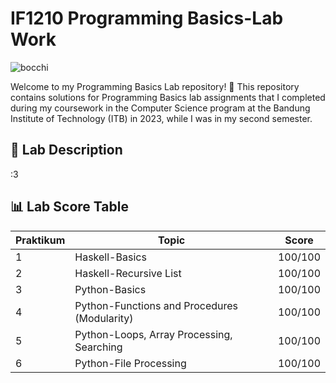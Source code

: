# IF1210 Programming Basics-Lab Work

![bocchi](https://giffiles.alphacoders.com/221/221715.gif)

Welcome to my Programming Basics Lab repository! 🚀 This repository contains solutions for Programming Basics lab assignments that I completed during my coursework in the Computer Science program at the Bandung Institute of Technology (ITB) in 2023, while I was in my second semester. 

## 📘 Lab Description

:3

## 📊 Lab Score Table

| Praktikum    | Topic                                         | Score  |
|--------------|-----------------------------------------------|--------|
| 1            | Haskell-Basics                                | 100/100|
| 2            | Haskell-Recursive List                        | 100/100|
| 3            | Python-Basics                                 | 100/100|
| 4            | Python-Functions and Procedures (Modularity)  | 100/100|
| 5            | Python-Loops, Array Processing, Searching     | 100/100|
| 6            | Python-File Processing                        | 100/100|
